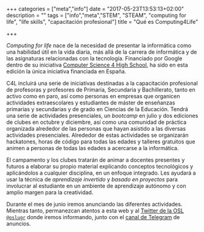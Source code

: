 +++
categories = ["meta","info"]
date = "2017-05-23T13:53:13+02:00"
description = ""
tags = ["info","meta","STEM", "STEAM", "computing for life", "life skills", "capacitación profesional"]
title = "Qué es Computing4Life"

+++

*Computing for life* nace de la necesidad de presentar la informática como una habilidad útil en la vida diaria, más allá de la carrera de informática y de las asignaturas relacionadas con la tecnología. Financiado por Google dentro de su iniciativa [Computer Science 4 High School](http://cs4hs.ugr.es), ha sido en esta edición la única iniciativa financiada en España.

C4L incluirá una serie de iniciativas destinadas a la capacitación profesional de profesoras y profesores de Primaria, Secundaria y Bachillerato, tanto en activo como en paro, así como personas en empresas que organicen actividades extraescolares y estudiantes de máster de enseñanzas primarias y secundarias y de grado en Ciencias de la Educación. Tendrá una serie de actividades presenciales, un *bootcamp* en julio y dos ediciones de clubes en octubre y diciembre, así como una comunidad de práctica organizada alrededor de las personas que hayan asistido a las diversas actividades presenciales. Alrededor de estas actividades se organizarán hackatones, horas de código para todas las edades y talleres gratuitos que animen a personas de todas las edades a acercarse a la informática.

El campamento y los clubes tratarán de animar a docentes presentes y futuros a elaborar su propio material explicando conceptos tecnológicos y aplicándolos a cualquier disciplina, en un enfoque integrado. Les ayudará a usar la técnica de *aprendizaje invertido* y *basado en proyectos* para involucrar al estudiante en un ambiente de aprendizaje autónomo y con amplio margen para la creatividad. 

Durante el mes de junio iremos anunciando las diferentes actividades. Mientras tanto, permanezcan atentos a esta web y al [Twitter de la OSL `@oslugr`](http://twitter.com/oslugr) donde iremos informando, junto con el [canal de Telegram](https://telegram.me/computing4lifeGranada) de anuncios.

